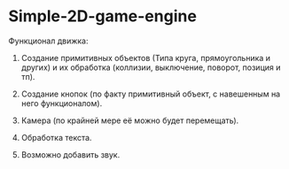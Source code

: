 # Simple-2D-game-engine  

Функционал движка:

1. Создание примитивных объектов (Типа круга, прямоугольника и других) и их обработка (коллизии, выключение, поворот, позиция и тп).

2. Создание кнопок (по факту примитивный объект, с навешенным на него функционалом).

3. Камера (по крайней мере её можно будет перемещать).

4. Обработка текста.

5. Возможно добавить звук.
